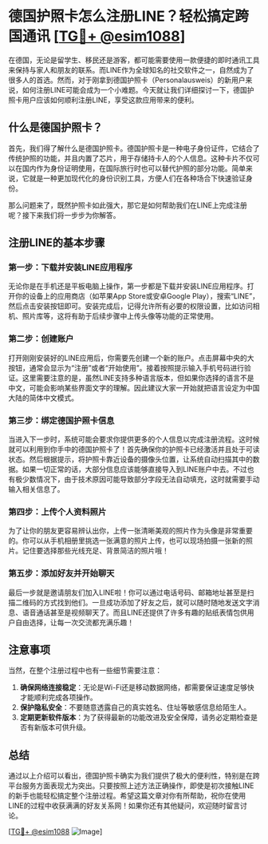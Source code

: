 # 德国护照卡怎么注册LINE？轻松搞定跨国通讯 [[TG💪+ @esim1088](https://t.me/s/esim1088)]

在德国，无论是留学生、移民还是游客，都可能需要使用一款便捷的即时通讯工具来保持与家人和朋友的联系。而LINE作为全球知名的社交软件之一，自然成为了很多人的首选。然而，对于刚拿到德国护照卡（Personalausweis）的新用户来说，如何注册LINE可能会成为一个小难题。今天就让我们详细探讨一下，德国护照卡用户应该如何顺利注册LINE，享受这款应用带来的便利。

## 什么是德国护照卡？

首先，我们得了解什么是德国护照卡。德国护照卡是一种电子身份证件，它结合了传统护照的功能，并且内置了芯片，用于存储持卡人的个人信息。这种卡片不仅可以在国内作为身份证明使用，在国际旅行时也可以替代护照的部分功能。简单来说，它就是一种更加现代化的身份识别工具，方便人们在各种场合下快速验证身份。

那么问题来了，既然护照卡如此强大，那它是如何帮助我们在LINE上完成注册呢？接下来我们将一步步为你解答。

## 注册LINE的基本步骤

### 第一步：下载并安装LINE应用程序

无论你是在手机还是平板电脑上操作，第一步都是下载并安装LINE应用程序。打开你的设备上的应用商店（如苹果App Store或安卓Google Play），搜索“LINE”，然后点击安装按钮即可。安装完成后，记得允许所有必要的权限设置，比如访问相机、照片库等，这将有助于后续步骤中上传头像等功能的正常使用。

### 第二步：创建账户

打开刚刚安装好的LINE应用后，你需要先创建一个新的账户。点击屏幕中央的大按钮，通常会显示为“注册”或者“开始使用”。接着按照提示输入手机号码进行验证。这里需要注意的是，虽然LINE支持多种语言版本，但如果你选择的语言不是中文，可能会影响某些界面文字的理解。因此建议大家一开始就把语言设定为中国大陆的简体中文模式。

### 第三步：绑定德国护照卡信息

当进入下一步时，系统可能会要求你提供更多的个人信息以完成注册流程。这时候就可以利用到你手中的德国护照卡了！首先确保你的护照卡已经激活并且处于可读状态。然后根据提示，将护照卡靠近设备的摄像头位置，让系统自动扫描其中的数据。如果一切正常的话，大部分信息应该能够直接导入到LINE账户中去。不过也有极少数情况下，由于技术原因可能导致部分字段无法自动填充，这时就需要手动输入相关信息了。

### 第四步：上传个人资料照片

为了让你的朋友更容易辨认出你，上传一张清晰美观的照片作为头像是非常重要的。你可以从手机相册里挑选一张满意的照片上传，也可以现场拍摄一张新的照片。记住要选择那些光线充足、背景简洁的照片哦！

### 第五步：添加好友并开始聊天

最后一步就是邀请朋友们加入LINE啦！你可以通过电话号码、邮箱地址甚至是扫描二维码的方式找到他们。一旦成功添加了好友之后，就可以随时随地发送文字消息、语音通话甚至是视频聊天了。而且LINE还提供了许多有趣的贴纸表情包供用户自由选择，让每一次交流都充满乐趣！

## 注意事项

当然，在整个注册过程中也有一些细节需要注意：

1. **确保网络连接稳定**：无论是Wi-Fi还是移动数据网络，都需要保证速度足够快才能顺利完成各项操作。
2. **保护隐私安全**：不要随意透露自己的真实姓名、住址等敏感信息给陌生人。
3. **定期更新软件版本**：为了获得最新的功能改进及安全保障，请务必定期检查是否有新版本可供升级。

## 总结

通过以上介绍可以看出，德国护照卡确实为我们提供了极大的便利性，特别是在跨平台服务方面表现尤为突出。只要按照上述方法正确操作，即使是初次接触LINE的新手也能轻松搞定整个注册过程。希望这篇文章对你有所帮助，祝你在使用LINE的过程中收获满满的好友关系网！如果你还有其他疑问，欢迎随时留言讨论。

[[TG💪+ @esim1088](https://t.me/s/esim1088) ![Image](https://i.postimg.cc/4NQfJmqS/Snipaste-2025-05-13-00-14-12.png)]
